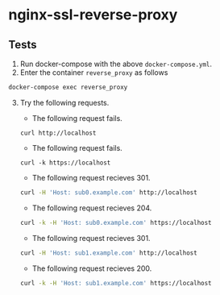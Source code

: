 # nginx-ssl-reverse-proxy

## Tests

1. Run docker-compose with the above `docker-compose.yml`.
2. Enter the container `reverse_proxy` as follows
```sh
docker-compose exec reverse_proxy
```
3. Try the following requests.
   * The following request fails.
   ```
   curl http://localhost
   ```

   * The following request fails.
   ```
   curl -k https://localhost
   ```

   * The following request recieves 301.
   ```sh
   curl -H 'Host: sub0.example.com' http://localhost
   ```

   * The following request recieves 204.
   ```sh
   curl -k -H 'Host: sub0.example.com' https://localhost
   ```

   * The following request recieves 301.
   ```sh
   curl -H 'Host: sub1.example.com' http://localhost
   ```

   * The following request recieves 200.
   ```sh
   curl -k -H 'Host: sub1.example.com' https://localhost
   ```

